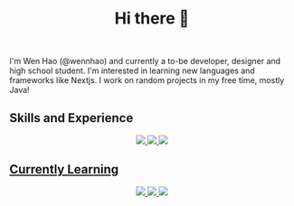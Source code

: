 <h1 align="center">
Hi there 👋
</h1>
<br />

I'm Wen Hao (@wennhao) and currently a to-be developer, designer and high school student.
I'm interested in learning new languages and frameworks like Nextjs.
I work on random projects in my free time, mostly Java!

<h2> Skills and Experience </h2>
 <p align="center">
  <a href="https://github.com/tandpfun/skill-icons/blob/main/readme.md#icons-list">
    <img src="https://skillicons.dev/icons?i=js,java&theme=light" />
    <img src="https://skillicons.dev/icons?i=html,css,arduino,mysql&theme=dark" />
    <img src="https://skillicons.dev/icons?i=vscode,idea,latex,ps,ai,xd" />
 </p>    

<h2> Currently Learning </h2>
<p align="center">
    <img src="https://skillicons.dev/icons?i=lua,python" />
    <img src="https://skillicons.dev/icons?i=linux,haskell,nextjs,cpp&theme=dark" />
    <img src="https://skillicons.dev/icons?i=raspberrypi,visualstudio,latex&theme=dark" />
 </p>   